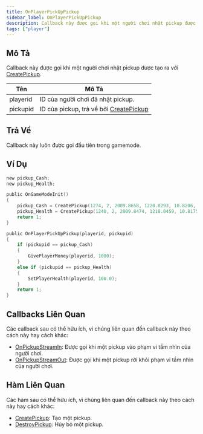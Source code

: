 ```yaml
---
title: OnPlayerPickUpPickup
sidebar_label: OnPlayerPickUpPickup
description: Callback này được gọi khi một người chơi nhặt pickup được tạo ra với CreatePickup.
tags: ["player"]
---
```


## Mô Tả

Callback này được gọi khi một người chơi nhặt pickup được tạo ra với [CreatePickup](../functions/CreatePickup).

| Tên      | Mô Tả                                                      |
| -------- | ---------------------------------------------------------- |
| playerid | ID của người chơi đã nhặt pickup.                         |
| pickupid | ID của pickup, trả về bởi [CreatePickup](../functions/CreatePickup) |

## Trả Về

Callback này luôn được gọi đầu tiên trong gamemode.

## Ví Dụ

```c
new pickup_Cash;
new pickup_Health;

public OnGameModeInit()
{
    pickup_Cash = CreatePickup(1274, 2, 2009.8658, 1220.0293, 10.8206, -1);
    pickup_Health = CreatePickup(1240, 2, 2009.8474, 1218.0459, 10.8175, -1);
    return 1;
}

public OnPlayerPickUpPickup(playerid, pickupid)
{
    if (pickupid == pickup_Cash)
    {
        GivePlayerMoney(playerid, 1000);
    }
    else if (pickupid == pickup_Health)
    {
        SetPlayerHealth(playerid, 100.0);
    }
    return 1;
}
```

## Callbacks Liên Quan

Các callback sau có thể hữu ích, vì chúng liên quan đến callback này theo cách này hay cách khác:

- [OnPickupStreamIn](OnPickupStreamIn): Được gọi khi một pickup vào phạm vi tầm nhìn của người chơi.
- [OnPickupStreamOut](OnPickupStreamOut): Được gọi khi một pickup rời khỏi phạm vi tầm nhìn của người chơi.

## Hàm Liên Quan

Các hàm sau có thể hữu ích, vì chúng liên quan đến callback này theo cách này hay cách khác:

- [CreatePickup](../functions/CreatePickup): Tạo một pickup.
- [DestroyPickup](../functions/DestroyPickup): Hủy bỏ một pickup.